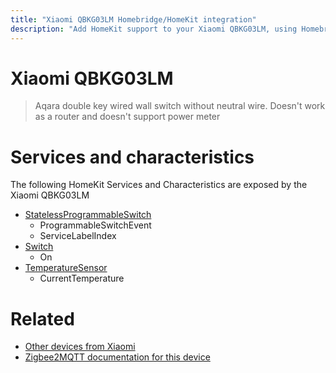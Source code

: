 ```yaml
---
title: "Xiaomi QBKG03LM Homebridge/HomeKit integration"
description: "Add HomeKit support to your Xiaomi QBKG03LM, using Homebridge, Zigbee2MQTT and homebridge-z2m."
---
```

<!---
This file has been GENERATED using src/docgen/docgen.ts
DO NOT EDIT THIS FILE MANUALLY!
-->
# Xiaomi QBKG03LM
> Aqara double key wired wall switch without neutral wire. Doesn't work as a router and doesn't support power meter


# Services and characteristics
The following HomeKit Services and Characteristics are exposed by
the Xiaomi QBKG03LM

* [StatelessProgrammableSwitch](../../action.md)
  * ProgrammableSwitchEvent
  * ServiceLabelIndex
* [Switch](../../switch.md)
  * On
* [TemperatureSensor](../../sensors.md)
  * CurrentTemperature


# Related
* [Other devices from Xiaomi](../index.md#xiaomi)
* [Zigbee2MQTT documentation for this device](https://www.zigbee2mqtt.io/devices/QBKG03LM.html)
